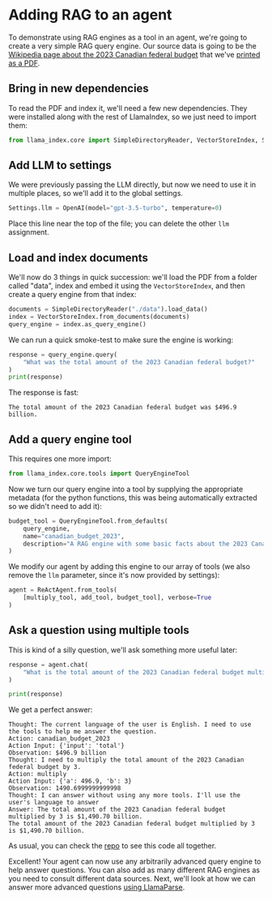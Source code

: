 # Adding RAG to an agent

To demonstrate using RAG engines as a tool in an agent, we're going to create a very simple RAG query engine. Our source data is going to be the [Wikipedia page about the 2023 Canadian federal budget](https://en.wikipedia.org/wiki/2023_Canadian_federal_budget) that we've [printed as a PDF](https://www.dropbox.com/scl/fi/rop435rax7mn91p3r8zj3/2023_canadian_budget.pdf?rlkey=z8j6sab5p6i54qa9tr39a43l7&dl=0).

## Bring in new dependencies

To read the PDF and index it, we'll need a few new dependencies. They were installed along with the rest of LlamaIndex, so we just need to import them:

```python
from llama_index.core import SimpleDirectoryReader, VectorStoreIndex, Settings
```

## Add LLM to settings

We were previously passing the LLM directly, but now we need to use it in multiple places, so we'll add it to the global settings.

```python
Settings.llm = OpenAI(model="gpt-3.5-turbo", temperature=0)
```

Place this line near the top of the file; you can delete the other `llm` assignment.

## Load and index documents

We'll now do 3 things in quick succession: we'll load the PDF from a folder called "data", index and embed it using the `VectorStoreIndex`, and then create a query engine from that index:

```python
documents = SimpleDirectoryReader("./data").load_data()
index = VectorStoreIndex.from_documents(documents)
query_engine = index.as_query_engine()
```

We can run a quick smoke-test to make sure the engine is working:

```python
response = query_engine.query(
    "What was the total amount of the 2023 Canadian federal budget?"
)
print(response)
```

The response is fast:

```
The total amount of the 2023 Canadian federal budget was $496.9 billion.
```

## Add a query engine tool

This requires one more import:

```python
from llama_index.core.tools import QueryEngineTool
```

Now we turn our query engine into a tool by supplying the appropriate metadata (for the python functions, this was being automatically extracted so we didn't need to add it):

```python
budget_tool = QueryEngineTool.from_defaults(
    query_engine,
    name="canadian_budget_2023",
    description="A RAG engine with some basic facts about the 2023 Canadian federal budget.",
)
```

We modify our agent by adding this engine to our array of tools (we also remove the `llm` parameter, since it's now provided by settings):

```python
agent = ReActAgent.from_tools(
    [multiply_tool, add_tool, budget_tool], verbose=True
)
```

## Ask a question using multiple tools

This is kind of a silly question, we'll ask something more useful later:

```python
response = agent.chat(
    "What is the total amount of the 2023 Canadian federal budget multiplied by 3? Go step by step, using a tool to do any math."
)

print(response)
```

We get a perfect answer:

```
Thought: The current language of the user is English. I need to use the tools to help me answer the question.
Action: canadian_budget_2023
Action Input: {'input': 'total'}
Observation: $496.9 billion
Thought: I need to multiply the total amount of the 2023 Canadian federal budget by 3.
Action: multiply
Action Input: {'a': 496.9, 'b': 3}
Observation: 1490.6999999999998
Thought: I can answer without using any more tools. I'll use the user's language to answer
Answer: The total amount of the 2023 Canadian federal budget multiplied by 3 is $1,490.70 billion.
The total amount of the 2023 Canadian federal budget multiplied by 3 is $1,490.70 billion.
```

As usual, you can check the [repo](https://github.com/run-llama/python-agents-tutorial/blob/main/3_rag_agent.py) to see this code all together.

Excellent! Your agent can now use any arbitrarily advanced query engine to help answer questions. You can also add as many different RAG engines as you need to consult different data sources. Next, we'll look at how we can answer more advanced questions [using LlamaParse](./llamaparse.md).
